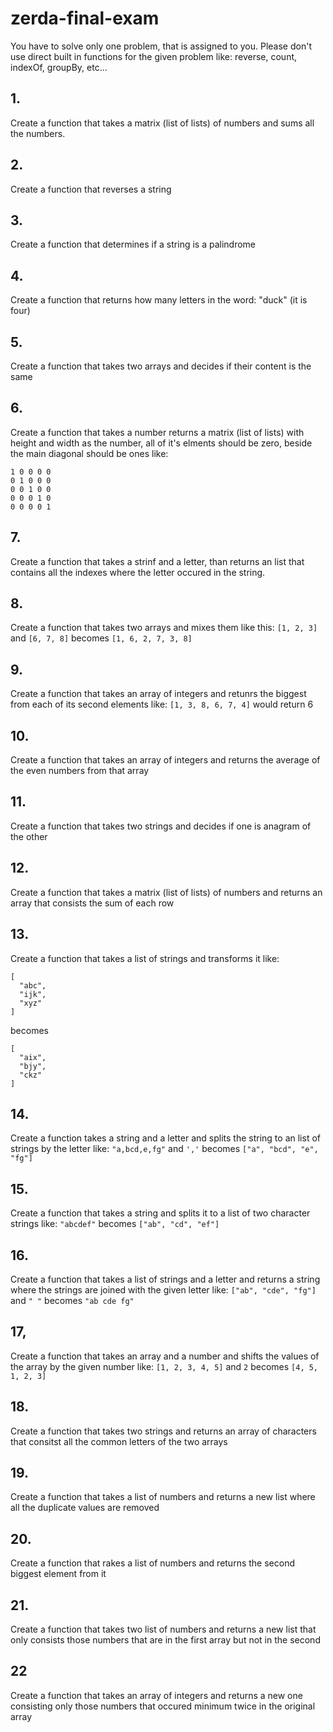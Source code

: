 # zerda-final-exam
 
You have to solve only one problem, that is assigned to you. Please don't use
direct built in functions for the given problem like: reverse, count, indexOf, groupBy, etc...


## 1.

Create a function that takes a matrix (list of lists) of numbers and sums all the numbers.

## 2.
Create a function that reverses a string

## 3.
Create a function that determines if a string is a palindrome

## 4.
Create a function that returns how many letters in the word: "duck" (it is four)

## 5.
Create a function that takes two arrays and decides if their content is the same

## 6.
Create a function that takes a number returns a matrix (list of lists) with height and width as the number,
all of it's elments should be zero, beside the main diagonal should be ones like:
```
1 0 0 0 0
0 1 0 0 0
0 0 1 0 0
0 0 0 1 0
0 0 0 0 1
```

## 7.
Create a function that takes a strinf and a letter, than returns an list that contains all the 
indexes where the letter occured in the string.

## 8.
Create a function that takes two arrays and mixes them like this:
`[1, 2, 3]` and `[6, 7, 8]` becomes `[1, 6, 2, 7, 3, 8]` 

## 9.
Create a function that takes an array of integers and retunrs the biggest from each of its second elements like:
`[1, 3, 8, 6, 7, 4]` would return 6

## 10.
Create a function that takes an array of integers and returns the average of the even numbers from that array

## 11.
Create a function that takes two strings and decides if one is anagram of the other

## 12.
Create a function that takes a matrix (list of lists) of numbers and returns an array that consists the sum of each row
 
## 13.
Create a function that takes a list of strings and transforms it like:

```
[
  "abc",
  "ijk",
  "xyz"
]
```

becomes

```
[
  "aix",
  "bjy",
  "ckz"
]
```

## 14.
Create a function takes a string and a letter and splits the string to an list of strings by the letter like:
`"a,bcd,e,fg"` and `','` becomes `["a", "bcd", "e", "fg"]`

## 15.
Create a function that takes a string and splits it to a list of two character strings like:
`"abcdef"` becomes `["ab", "cd", "ef"]`

## 16.
Create a function that takes a list of strings and a letter and returns a string where the strings are joined with the given letter like:
`["ab", "cde", "fg"]` and `" "` becomes `"ab cde fg"`

## 17,
Create a function that takes an array and a number and shifts the values of the array by the given number like:
`[1, 2, 3, 4, 5]` and `2` becomes `[4, 5, 1, 2, 3]`

## 18.
Create a function that takes two strings and returns an array of characters that consitst all the common letters of the two arrays

## 19.
Create a function that takes a list of numbers and returns a new list where all the duplicate values are removed

## 20.
Create a function that rakes a list of numbers and returns the second biggest element from it

## 21.
Create a function that takes two list of numbers and returns a new list that only consists those numbers that are in the first array but not in the second

## 22
Create a function that takes an array of integers and returns a new one consisting only those numbers that occured minimum twice in the original array
